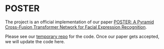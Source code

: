 # POSTER
The project is an official implementation of our paper [POSTER: A Pyramid Cross-Fusion Transformer Network for Facial Expression Recognition](https://arxiv.org/pdf/2204.04083.pdf).

Please see our [temporary repo](https://github.com/zczcwh/FER_POSTER) for the code. Once our paper gets accepted, we will update the code here. 

